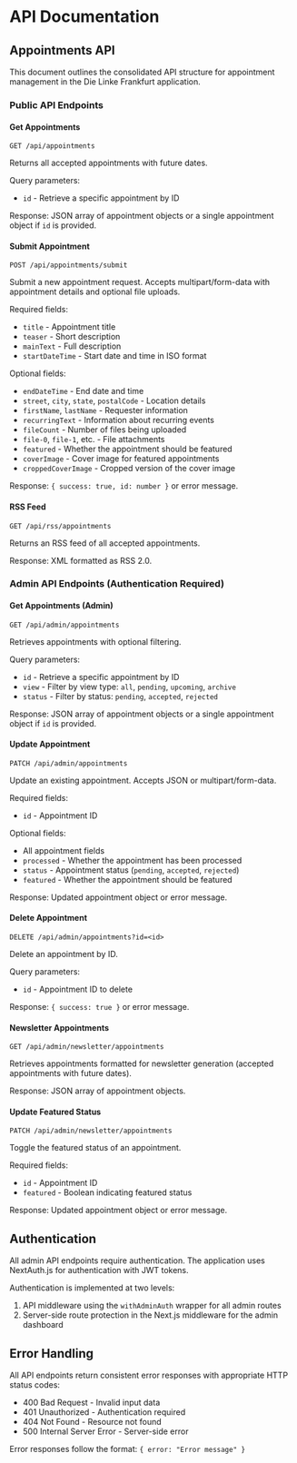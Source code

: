 # API Documentation

## Appointments API

This document outlines the consolidated API structure for appointment management in the Die Linke Frankfurt application.

### Public API Endpoints

#### Get Appointments

```
GET /api/appointments
```

Returns all accepted appointments with future dates.

Query parameters:
- `id` - Retrieve a specific appointment by ID

Response: JSON array of appointment objects or a single appointment object if `id` is provided.

#### Submit Appointment

```
POST /api/appointments/submit
```

Submit a new appointment request. Accepts multipart/form-data with appointment details and optional file uploads.

Required fields:
- `title` - Appointment title
- `teaser` - Short description
- `mainText` - Full description
- `startDateTime` - Start date and time in ISO format

Optional fields:
- `endDateTime` - End date and time
- `street`, `city`, `state`, `postalCode` - Location details
- `firstName`, `lastName` - Requester information
- `recurringText` - Information about recurring events
- `fileCount` - Number of files being uploaded
- `file-0`, `file-1`, etc. - File attachments
- `featured` - Whether the appointment should be featured
- `coverImage` - Cover image for featured appointments
- `croppedCoverImage` - Cropped version of the cover image

Response: `{ success: true, id: number }` or error message.

#### RSS Feed

```
GET /api/rss/appointments
```

Returns an RSS feed of all accepted appointments.

Response: XML formatted as RSS 2.0.

### Admin API Endpoints (Authentication Required)

#### Get Appointments (Admin)

```
GET /api/admin/appointments
```

Retrieves appointments with optional filtering.

Query parameters:
- `id` - Retrieve a specific appointment by ID
- `view` - Filter by view type: `all`, `pending`, `upcoming`, `archive`
- `status` - Filter by status: `pending`, `accepted`, `rejected`

Response: JSON array of appointment objects or a single appointment object if `id` is provided.

#### Update Appointment

```
PATCH /api/admin/appointments
```

Update an existing appointment. Accepts JSON or multipart/form-data.

Required fields:
- `id` - Appointment ID

Optional fields:
- All appointment fields
- `processed` - Whether the appointment has been processed
- `status` - Appointment status (`pending`, `accepted`, `rejected`)
- `featured` - Whether the appointment should be featured

Response: Updated appointment object or error message.

#### Delete Appointment

```
DELETE /api/admin/appointments?id=<id>
```

Delete an appointment by ID.

Query parameters:
- `id` - Appointment ID to delete

Response: `{ success: true }` or error message.

#### Newsletter Appointments

```
GET /api/admin/newsletter/appointments
```

Retrieves appointments formatted for newsletter generation (accepted appointments with future dates).

Response: JSON array of appointment objects.

#### Update Featured Status

```
PATCH /api/admin/newsletter/appointments
```

Toggle the featured status of an appointment.

Required fields:
- `id` - Appointment ID
- `featured` - Boolean indicating featured status

Response: Updated appointment object or error message.

## Authentication

All admin API endpoints require authentication. The application uses NextAuth.js for authentication with JWT tokens.

Authentication is implemented at two levels:
1. API middleware using the `withAdminAuth` wrapper for all admin routes
2. Server-side route protection in the Next.js middleware for the admin dashboard

## Error Handling

All API endpoints return consistent error responses with appropriate HTTP status codes:
- 400 Bad Request - Invalid input data
- 401 Unauthorized - Authentication required
- 404 Not Found - Resource not found
- 500 Internal Server Error - Server-side error

Error responses follow the format: `{ error: "Error message" }`